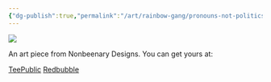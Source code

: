 ```yaml
---
{"dg-publish":true,"permalink":"/art/rainbow-gang/pronouns-not-politics/","title":"Pronouns not Politics","tags":["Art","Rainbow Gang"]}
---
```



![](https://baserow-media.ams3.digitaloceanspaces.com/user_files/AV1VGRGV4mY7Dwh0MW6Wu7G1AYir1quC_8f3c681a9bd5b385cab91a2c26cff980c6937ac4659f22dfc1ed1b268fdeed86.png)

An art piece from Nonbeenary Designs. You can get yours at:

[TeePublic]()
[Redbubble]()
